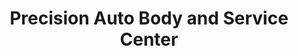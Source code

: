 ---
title: "Precision Auto Body and Service Center"
url: /alma/precision-auto-body-and-service-center/
shop: car repair
---